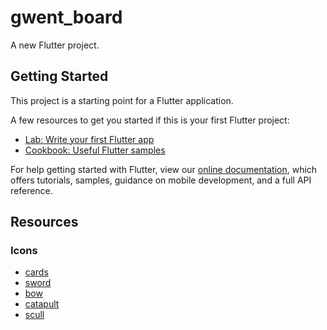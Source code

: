 # gwent_board

A new Flutter project.

## Getting Started

This project is a starting point for a Flutter application.

A few resources to get you started if this is your first Flutter project:

- [Lab: Write your first Flutter app](https://flutter.dev/docs/get-started/codelab)
- [Cookbook: Useful Flutter samples](https://flutter.dev/docs/cookbook)

For help getting started with Flutter, view our
[online documentation](https://flutter.dev/docs), which offers tutorials,
samples, guidance on mobile development, and a full API reference.

## Resources

### Icons

- [cards](https://www.flaticon.com/premium-icon/cards_867505)
- [sword](https://www.flaticon.com/free-icon/sword_842184)
- [bow](https://www.flaticon.com/free-icon/bow_811994)
- [catapult](https://www.flaticon.com/premium-icon/catapult_2350625)
- [scull](https://icon-library.com/icon/scull-icon-20.html)

